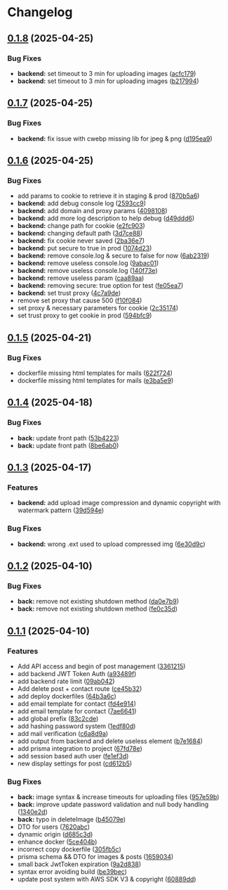 # Changelog

## [0.1.8](https://github.com/bricetoffolon/toffolon-peinture-deco.fr/compare/toffolon-backend-v0.1.7...toffolon-backend-v0.1.8) (2025-04-25)


### Bug Fixes

* **backend:** set timeout to 3 min for uploading images ([acfc179](https://github.com/bricetoffolon/toffolon-peinture-deco.fr/commit/acfc179ad4844323445049e970e6e852959b15ad))
* **backend:** set timeout to 3 min for uploading images ([b217994](https://github.com/bricetoffolon/toffolon-peinture-deco.fr/commit/b217994e2f7a30ff20d3895d47d5c9af064c2fc3))

## [0.1.7](https://github.com/bricetoffolon/toffolon-peinture-deco.fr/compare/toffolon-backend-v0.1.6...toffolon-backend-v0.1.7) (2025-04-25)


### Bug Fixes

* **backend:** fix issue with cwebp missing lib for jpeg & png ([d195ea9](https://github.com/bricetoffolon/toffolon-peinture-deco.fr/commit/d195ea91fb5fce6b49bcd7b0bcc35e8acfeb90dd))

## [0.1.6](https://github.com/bricetoffolon/toffolon-peinture-deco.fr/compare/toffolon-backend-v0.1.5...toffolon-backend-v0.1.6) (2025-04-25)


### Bug Fixes

* add params to cookie to retrieve it in staging & prod ([870b5a6](https://github.com/bricetoffolon/toffolon-peinture-deco.fr/commit/870b5a64c6132b4c84464b8581e1c8ab005f1e52))
* **backend:** add debug console log ([2593cc9](https://github.com/bricetoffolon/toffolon-peinture-deco.fr/commit/2593cc97e09ed78851223a7103b3a3a489ac78d6))
* **backend:** add domain and proxy params ([4098108](https://github.com/bricetoffolon/toffolon-peinture-deco.fr/commit/409810828fb6ace89cada84f7391989c4a192efa))
* **backend:** add more log description to help debug ([d49ddd6](https://github.com/bricetoffolon/toffolon-peinture-deco.fr/commit/d49ddd63a59adc529ebcf2a6c1da9c6e4606df44))
* **backend:** change path for cookie ([e2fc903](https://github.com/bricetoffolon/toffolon-peinture-deco.fr/commit/e2fc9032f15f0c4099fc4d4e3128b0502593d6fc))
* **backend:** changing default path ([3d7ce88](https://github.com/bricetoffolon/toffolon-peinture-deco.fr/commit/3d7ce883da2c38d97e7bbb35553e22610bbfadb8))
* **backend:** fix cookie never saved ([2ba36e7](https://github.com/bricetoffolon/toffolon-peinture-deco.fr/commit/2ba36e7e7184cb36003393bea7fd2be87693e2fd))
* **backend:** put secure to true in prod ([1074d23](https://github.com/bricetoffolon/toffolon-peinture-deco.fr/commit/1074d23ec05bfe7854c97919afaad6969d3738b5))
* **backend:** remove console.log & secure to false for now ([6ab2319](https://github.com/bricetoffolon/toffolon-peinture-deco.fr/commit/6ab2319087c65704bbf7300e0abd5d233165098e))
* **backend:** remove useless console.log ([9abac01](https://github.com/bricetoffolon/toffolon-peinture-deco.fr/commit/9abac01cb803c600be0f6a7f60036f94045c7d72))
* **backend:** remove useless console.log ([140f73e](https://github.com/bricetoffolon/toffolon-peinture-deco.fr/commit/140f73eb80560b48cd7b54bd3c4fbf8756f8ffc9))
* **backend:** remove useless param ([caa89aa](https://github.com/bricetoffolon/toffolon-peinture-deco.fr/commit/caa89aa6cc71de6b39250936437bb1097a5d79b0))
* **backend:** removing secure: true option for test ([fe05ea7](https://github.com/bricetoffolon/toffolon-peinture-deco.fr/commit/fe05ea7fdb7c0ef4893ebfd11619349ac02e0982))
* **backend:** set trust proxy ([4c7a9de](https://github.com/bricetoffolon/toffolon-peinture-deco.fr/commit/4c7a9deff132116e485e30c653afa09a00ffe0f9))
* remove set proxy that cause 500 ([f10f084](https://github.com/bricetoffolon/toffolon-peinture-deco.fr/commit/f10f0847f7bf090c8fc9c5aafe2db354a2519909))
* set proxy & necessary parameters for cookie ([2c35174](https://github.com/bricetoffolon/toffolon-peinture-deco.fr/commit/2c3517456cc4b4c03b50bc4d7ca14acfd6c06609))
* set trust proxy to get cookie in prod ([594bfc9](https://github.com/bricetoffolon/toffolon-peinture-deco.fr/commit/594bfc9ee2a616b26d2c521a7ccb9557f7ac25b3))

## [0.1.5](https://github.com/bricetoffolon/toffolon-peinture-deco.fr/compare/toffolon-backend-v0.1.4...toffolon-backend-v0.1.5) (2025-04-21)


### Bug Fixes

* dockerfile missing html templates for mails ([622f724](https://github.com/bricetoffolon/toffolon-peinture-deco.fr/commit/622f72497129d3826140704d3ec3fd2af2f1d22d))
* dockerfile missing html templates for mails ([e3ba5e9](https://github.com/bricetoffolon/toffolon-peinture-deco.fr/commit/e3ba5e9b82d339f6c8c9116b4d626789bfee24c8))

## [0.1.4](https://github.com/bricetoffolon/toffolon-peinture-deco.fr/compare/toffolon-backend-v0.1.3...toffolon-backend-v0.1.4) (2025-04-18)


### Bug Fixes

* **back:** update front path ([53b4223](https://github.com/bricetoffolon/toffolon-peinture-deco.fr/commit/53b4223bec34e8f392b76ff2d39a1c30b9ae0178))
* **back:** update front path ([8be6ab0](https://github.com/bricetoffolon/toffolon-peinture-deco.fr/commit/8be6ab020a8c43f7c97cf88eeb2300206e9305e3))

## [0.1.3](https://github.com/bricetoffolon/toffolon-peinture-deco.fr/compare/toffolon-backend-v0.1.2...toffolon-backend-v0.1.3) (2025-04-17)


### Features

* **backend:** add upload image compression and dynamic copyright with watermark pattern ([39d594e](https://github.com/bricetoffolon/toffolon-peinture-deco.fr/commit/39d594ee11f235b529511abb135f3117d0b7e632))


### Bug Fixes

* **backend:** wrong .ext used to upload compressed img ([6e30d9c](https://github.com/bricetoffolon/toffolon-peinture-deco.fr/commit/6e30d9c64cbb9d6d4d05f6212c2f8427a58965d3))

## [0.1.2](https://github.com/bricetoffolon/toffolon-peinture-deco.fr/compare/toffolon-backend-v0.1.1...toffolon-backend-v0.1.2) (2025-04-10)


### Bug Fixes

* **back:** remove not existing shutdown method ([da0e7b9](https://github.com/bricetoffolon/toffolon-peinture-deco.fr/commit/da0e7b91ff6160e35c43a7314bd555bf6c2e4ac5))
* **back:** remove not existing shutdown method ([fe0c35d](https://github.com/bricetoffolon/toffolon-peinture-deco.fr/commit/fe0c35dbacc5b10c73134e198a98350d9d3f01e5))

## [0.1.1](https://github.com/bricetoffolon/toffolon-peinture-deco.fr/compare/toffolon-backend-v0.1.0...toffolon-backend-v0.1.1) (2025-04-10)


### Features

* Add API access and begin of post management ([3361215](https://github.com/bricetoffolon/toffolon-peinture-deco.fr/commit/336121535c2a979f99ce72f8948f2d0ddf261938))
* add backend JWT Token Auth ([a93489f](https://github.com/bricetoffolon/toffolon-peinture-deco.fr/commit/a93489ff1604e0c6495e34a53e2401adc901a8c6))
* add backend rate limit ([09ab042](https://github.com/bricetoffolon/toffolon-peinture-deco.fr/commit/09ab042ec1de021e1338fef3b84d72ed79f60f62))
* Add delete post + contact route ([ce45b32](https://github.com/bricetoffolon/toffolon-peinture-deco.fr/commit/ce45b32253ad7ad7fbf1930886ca1cc9d1d47464))
* add deploy dockerfiles ([64b3a6c](https://github.com/bricetoffolon/toffolon-peinture-deco.fr/commit/64b3a6cc1ffab7b37ef1d852b65b79243f81b7a6))
* add email template for contact ([fd4e914](https://github.com/bricetoffolon/toffolon-peinture-deco.fr/commit/fd4e914cee30711657d78425e0b0ba0bf4a1425c))
* add email template for contact ([7ae6641](https://github.com/bricetoffolon/toffolon-peinture-deco.fr/commit/7ae6641292c9873f7256f67c7f79acb79a796891))
* add global prefix ([83c2cde](https://github.com/bricetoffolon/toffolon-peinture-deco.fr/commit/83c2cde54479c7cbf1c7e353079e624b37c919f3))
* add hashing password system ([1edf80d](https://github.com/bricetoffolon/toffolon-peinture-deco.fr/commit/1edf80d97e8969b563f04014b80081d0e4076806))
* add mail verification ([c6a8d9a](https://github.com/bricetoffolon/toffolon-peinture-deco.fr/commit/c6a8d9a4b006e7178f00e2a150fb0acf2fa152a9))
* add output from backend and delete useless element ([b7e1684](https://github.com/bricetoffolon/toffolon-peinture-deco.fr/commit/b7e16842d5200491e9e284bf2e3bdf68024510ec))
* add prisma integration to project ([67fd78e](https://github.com/bricetoffolon/toffolon-peinture-deco.fr/commit/67fd78e23f60165c46b29da83ba594ce74d3ed11))
* add session based auth user ([fe1ef3d](https://github.com/bricetoffolon/toffolon-peinture-deco.fr/commit/fe1ef3d7b151cd41584c4d5b06be62f552419b17))
* new display settings for post ([cd612b5](https://github.com/bricetoffolon/toffolon-peinture-deco.fr/commit/cd612b521c43aff84b75900ad76650ca4f5d11ae))


### Bug Fixes

* **back:** image syntax & increase timeouts for uploading files ([957e59b](https://github.com/bricetoffolon/toffolon-peinture-deco.fr/commit/957e59b7693c350ec5bc98d5e822e6df8b9b1ae5))
* **back:** improve update password validation and null body handling ([1340e2d](https://github.com/bricetoffolon/toffolon-peinture-deco.fr/commit/1340e2d8aff767836eae80787ccbda8b384b044a))
* **back:** typo in deleteImage ([b45079e](https://github.com/bricetoffolon/toffolon-peinture-deco.fr/commit/b45079e24bb45a52eca6f24ae428a1a43fe22b36))
* DTO for users ([7620abc](https://github.com/bricetoffolon/toffolon-peinture-deco.fr/commit/7620abc915359146edf99fb3f2005012537ca2f8))
* dynamic origin ([d685c3d](https://github.com/bricetoffolon/toffolon-peinture-deco.fr/commit/d685c3d83e340f142e3267e43ac81b6b5571f4bf))
* enhance docker ([5ce404b](https://github.com/bricetoffolon/toffolon-peinture-deco.fr/commit/5ce404bf3300b4382597933099792af4f748750d))
* incorrect copy dockerfile ([305fb5c](https://github.com/bricetoffolon/toffolon-peinture-deco.fr/commit/305fb5c89852f08d6f3b9c7cbafc949d84a0ae17))
* prisma schema && DTO for images & posts ([1659034](https://github.com/bricetoffolon/toffolon-peinture-deco.fr/commit/16590345e552af2bf0a19c749bfb691bd0b545bc))
* small back JwtToken expiration ([9a2d838](https://github.com/bricetoffolon/toffolon-peinture-deco.fr/commit/9a2d838e08d8d2cf7fcaa36348180e1ccce782de))
* syntax error avoiding build ([be39bec](https://github.com/bricetoffolon/toffolon-peinture-deco.fr/commit/be39beccd81be17fe52df6748093f16e2084f282))
* update post system with AWS SDK V3 & copyright ([60889dd](https://github.com/bricetoffolon/toffolon-peinture-deco.fr/commit/60889ddfa31fa00459f04a050416e2cfe26739e2))
